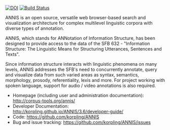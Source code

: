 [![DOI](https://zenodo.org/badge/5449546.svg)](https://zenodo.org/badge/latestdoi/5449546)
[![Build Status](https://travis-ci.org/korpling/ANNIS.svg?branch=develop)](https://travis-ci.org/korpling/ANNIS)

ANNIS is an open source, versatile web browser-based search and visualization architecture for complex multilevel linguistic corpora with diverse types of annotation.

ANNIS, which stands for ANNotation of Information Structure, has been designed to provide access to the data of the SFB 632 - "Information Structure: The Linguistic Means for Structuring Utterances, Sentences and Texts".

Since information structure interacts with linguistic phenomena on many levels, ANNIS addresses the SFB's need to concurrently annotate, query and visualize data from such varied areas as syntax, semantics, morphology, prosody, referentiality, lexis and more. For project working with spoken language, support for audio / video annotations is also required.

* Homepage (including user and administration documentation): http://corpus-tools.org/annis/
* Developer Documentation: http://korpling.github.io/ANNIS/3.6/developer-guide/
* Code: https://github.com/korpling/ANNIS
* Bug and issue tracking: https://github.com/korpling/ANNIS/issues

